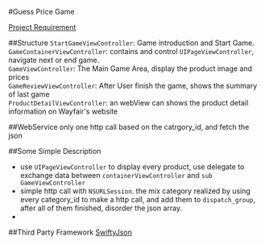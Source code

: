 #Guess Price Game

[Project Requirement](https://github.com/tonylibra/GuessPriceGame/blob/master/ProjectTODO.md)

##Structure
`StartGameViewController`: Game introduction and Start Game.  
`GameContainerViewController`: contains and control `UIPageViewController`, navigate next or end game.  
`GameViewController`: The Main Game Area, display the product image and prices  
`GameReviewViewController`: After User finish the game, shows the summary of last game  
`ProductDetailViewController`: an webView can shows the product detail information on Wayfair's website    

##WebService
only one http call based on the catrgory_id, and fetch the json

##Some Simple Description
* use `UIPageViewController` to display every product, use delegate to exchange data between `containerViewController` and `sub GameViewController`
* simple http call with `NSURLSession`. the mix category realized by using every category_id to make a http call, and add them to `dispatch_group`, after all of them finished, disorder the json array.
* 

##Third Party Framework
[SwiftyJson](https://github.com/SwiftyJSON/SwiftyJSON)

